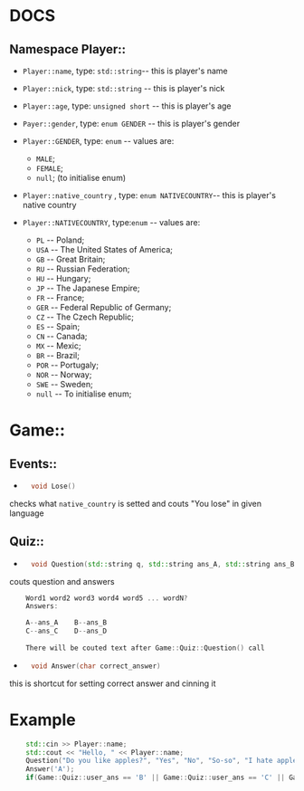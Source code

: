 # DOCS
## Namespace Player::
- `Player::name`, type: `std::string`-- this is player's name
- `Player::nick`, type: `std::string` -- this is player's nick
- `Player::age`, type: `unsigned short` -- this is player's age
- `Payer::gender`, type: `enum GENDER` -- this is player's gender
- `Player::GENDER`, type: `enum` -- values are:
    - `MALE`;
    - `FEMALE`;
    - `null`; (to initialise enum)

- `Player::native_country`
, type: `enum NATIVECOUNTRY`-- this is player's native country
- `Player::NATIVECOUNTRY`, type:`enum` -- values are:
    - `PL` -- Poland;
    - `USA` -- The United States of America;
    - `GB` -- Great Britain;
    - `RU` -- Russian Federation;
    - `HU` -- Hungary;
    - `JP` -- The Japanese Empire;
    - `FR` -- France;
    - `GER` -- Federal Republic of Germany;
    - `CZ` -- The Czech Republic;
    - `ES` -- Spain;
    - `CN` -- Canada; 
    - `MX` -- Mexic;
    - `BR` -- Brazil;
    - `POR` -- Portugaly;
    - `NOR` -- Norway;
    - `SWE` -- Sweden;
    - `null` -- To initialise enum;
# Game::
## Events::
- ```C++
    void Lose()
checks what `native_country` is setted and couts "You lose" in given language
## Quiz::
- ```C++
    void Question(std::string q, std::string ans_A, std::string ans_B, std::string ans_C, std::string ans_D)
  ```
couts question and answers

```C++
    Word1 word2 word3 word4 word5 ... wordN?
    Answers:

    A--ans_A    B--ans_B
    C--ans_C    D--ans_D
                                                   
    There will be couted text after Game::Quiz::Question() call
```

- ``` C++
    void Answer(char correct_answer)
this is shortcut for setting correct answer and cinning it

# Example

```C++
    std::cin >> Player::name;
    std::cout << "Hello, " << Player::name;
    Question("Do you like apples?", "Yes", "No", "So-so", "I hate apples!");
    Answer('A');
    if(Game::Quiz::user_ans == 'B' || Game::Quiz::user_ans == 'C' || Game::Quiz::user_ans == 'D') Lose();
```
